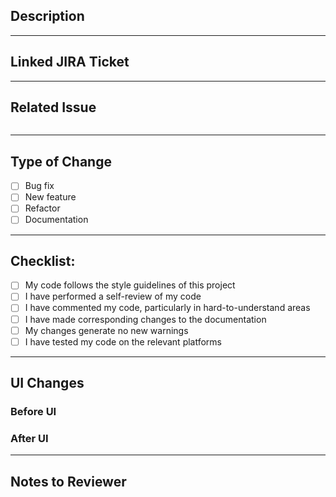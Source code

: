 ## Description

<!--Please include a summary of the changes and which issue is fixed. Also, list any dependencies that are required for this change.-->


---
## Linked JIRA Ticket
<!--Please put the ticket number here, who it was assigned to and etch-->

---
## Related Issue
<!--What Pr should we take in consideration while reviewing your PR-->
```text

```
---

<!-- To Check a box, do : [x]-->
## Type of Change
- [ ] Bug fix
- [ ] New feature
- [ ] Refactor
- [ ] Documentation

---
## Checklist:
- [ ] My code follows the style guidelines of this project
- [ ] I have performed a self-review of my code
- [ ] I have commented my code, particularly in hard-to-understand areas
- [ ] I have made corresponding changes to the documentation
- [ ] My changes generate no new warnings
- [ ] I have tested my code on the relevant platforms
---
## UI Changes
###  Before UI

### After UI

---
## Notes to Reviewer

